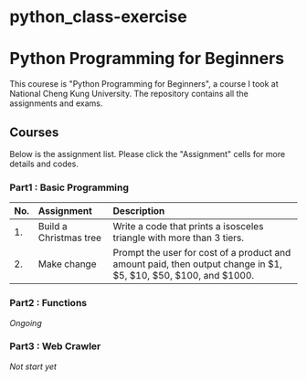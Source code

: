 # python_class-exercise
# Python Programming for Beginners
This courese is "Python Programming for Beginners", a course I took at National Cheng Kung University. The repository contains all the assignments and exams.
## Courses
Below is the assignment list. Please click the "Assignment" cells for more details and codes.
### Part1 : Basic Programming

| No. | Assignment | Description|
|:----|:-----------|:-----------|
| 1.  |Build a Christmas tree | Write a code that prints a isosceles triangle with more than 3 tiers. |
|2.   | Make change | Prompt the user for cost of a product and amount paid, then output change in $1, $5, $10, $50, $100, and $1000.

### Part2 : Functions
*Ongoing*
### Part3 : Web Crawler
*Not start yet*
